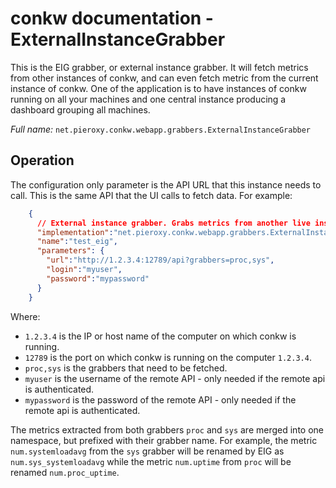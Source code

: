 # conkw documentation - ExternalInstanceGrabber

This is the EIG grabber, or external instance grabber. It will fetch metrics from other instances of conkw, and can even fetch metric from the current instance of conkw. One of the application is to have instances of conkw running on all your machines and one central instance producing a dashboard grouping all machines.


*Full name:* `net.pieroxy.conkw.webapp.grabbers.ExternalInstanceGrabber`

## Operation

The configuration only parameter is the API URL that this instance needs to call. This is the same API that the UI calls to fetch data. For example:

```json
    {
      // External instance grabber. Grabs metrics from another live instance of conkw.
      "implementation":"net.pieroxy.conkw.webapp.grabbers.ExternalInstanceGrabber",
      "name":"test_eig",
      "parameters": {
        "url":"http://1.2.3.4:12789/api?grabbers=proc,sys",
        "login":"myuser",
        "password":"mypassword"
      }
    }
```

Where:

* `1.2.3.4` is the IP or host name of the computer on which conkw is running.
* `12789` is the port on which conkw is running on the computer `1.2.3.4`.
* `proc,sys` is the grabbers that need to be fetched.
* `myuser` is the username of the remote API - only needed if the remote api is authenticated.
* `mypassword` is the password of the remote API - only needed if the remote api is authenticated.

The metrics extracted from both grabbers `proc` and `sys` are merged into one namespace, but prefixed with their grabber name. For example, the metric `num.systemloadavg` from the `sys` grabber will be renamed by EIG as `num.sys_systemloadavg` while the metric `num.uptime` from `proc` will be renamed `num.proc_uptime`.
